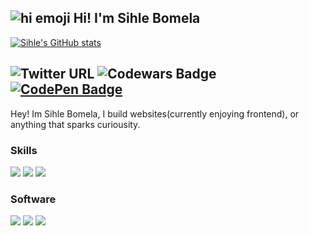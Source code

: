 ## ![hi emoji](https://emojipedia-us.s3.dualstack.us-west-1.amazonaws.com/thumbs/60/whatsapp/116/waving-hand-sign_1f44b.png) Hi! I'm Sihle Bomela
[![Sihle's GitHub stats](https://github-readme-stats.vercel.app/api?username=trinitysenpai&count_private=true)](https://github.com/trinitysenpai/github-readme-stats)

![Twitter URL](https://img.shields.io/twitter/url?label=Twitter&logoColor=%2322272e&style=social&url=https%3A%2F%2Ftwitter.com%2Ftrinitysenpai)
![Codewars Badge](https://www.codewars.com/users/trinity.senpai/badges/micro)
[![CodePen Badge](https://img.shields.io/badge/CodePen-Profile-informational?style=flat&logo=codepen&logoColor=white&color=black)](https://codepen.io/trinitysenpai)
---
Hey! Im Sihle Bomela, I build websites(currently enjoying frontend), or anything that sparks curiousity.

### Skills
![](https://img.shields.io/badge/-NODEJS-informational/?style=for-the-badge&logo=node.js&color=006cf9&labelColor=white)
![](https://img.shields.io/badge/-SASS/SCSS-informational/?style=for-the-badge&logo=Sass&color=006cf9&labelColor=white)
![](https://img.shields.io/badge/-MongoDB-informational/?style=for-the-badge&logo=MongoDB&color=006cf9&labelColor=white)

### Software
![](https://img.shields.io/badge/-PHOTOSHOP-informational/?style=for-the-badge&logo=adobephotoshop&color=006cf9&labelColor=white)
![](https://img.shields.io/badge/-FIGMA-informational/?style=for-the-badge&logo=figma&color=006cf9&labelColor=white)
![](https://img.shields.io/badge/-ADOBE%20PREMEIER%20PRO-informational/?style=for-the-badge&logo=adobepremierepro&color=006cf9&labelColor=white)
